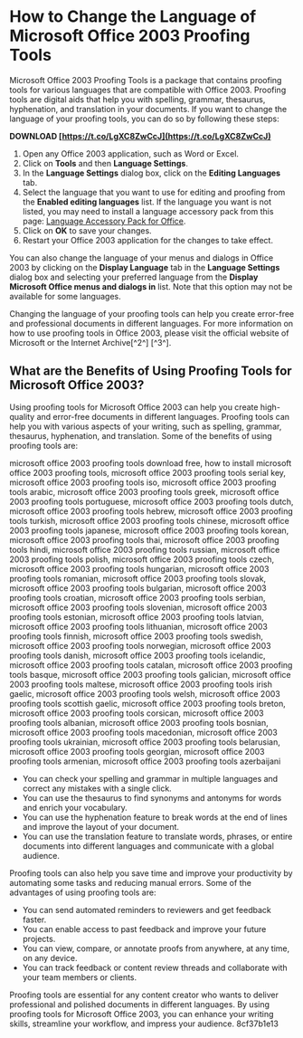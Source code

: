 # How to Change the Language of Microsoft Office 2003 Proofing Tools
  
Microsoft Office 2003 Proofing Tools is a package that contains proofing tools for various languages that are compatible with Office 2003. Proofing tools are digital aids that help you with spelling, grammar, thesaurus, hyphenation, and translation in your documents. If you want to change the language of your proofing tools, you can do so by following these steps:
 
**DOWNLOAD  [https://t.co/LgXC8ZwCcJ](https://t.co/LgXC8ZwCcJ)**


  
1. Open any Office 2003 application, such as Word or Excel.
2. Click on **Tools** and then **Language Settings**.
3. In the **Language Settings** dialog box, click on the **Editing Languages** tab.
4. Select the language that you want to use for editing and proofing from the **Enabled editing languages** list. If the language you want is not listed, you may need to install a language accessory pack from this page: [Language Accessory Pack for Office](https://support.microsoft.com/en-us/office/language-accessory-pack-for-microsoft-365-82ee1236-0f9a-45ee-9c72-05b026ee809f).
5. Click on **OK** to save your changes.
6. Restart your Office 2003 application for the changes to take effect.

You can also change the language of your menus and dialogs in Office 2003 by clicking on the **Display Language** tab in the **Language Settings** dialog box and selecting your preferred language from the **Display Microsoft Office menus and dialogs in** list. Note that this option may not be available for some languages.
  
Changing the language of your proofing tools can help you create error-free and professional documents in different languages. For more information on how to use proofing tools in Office 2003, please visit the official website of Microsoft or the Internet Archive[^2^] [^3^].

## What are the Benefits of Using Proofing Tools for Microsoft Office 2003?
  
Using proofing tools for Microsoft Office 2003 can help you create high-quality and error-free documents in different languages. Proofing tools can help you with various aspects of your writing, such as spelling, grammar, thesaurus, hyphenation, and translation. Some of the benefits of using proofing tools are:
 
microsoft office 2003 proofing tools download free,  how to install microsoft office 2003 proofing tools,  microsoft office 2003 proofing tools serial key,  microsoft office 2003 proofing tools iso,  microsoft office 2003 proofing tools arabic,  microsoft office 2003 proofing tools greek,  microsoft office 2003 proofing tools portuguese,  microsoft office 2003 proofing tools dutch,  microsoft office 2003 proofing tools hebrew,  microsoft office 2003 proofing tools turkish,  microsoft office 2003 proofing tools chinese,  microsoft office 2003 proofing tools japanese,  microsoft office 2003 proofing tools korean,  microsoft office 2003 proofing tools thai,  microsoft office 2003 proofing tools hindi,  microsoft office 2003 proofing tools russian,  microsoft office 2003 proofing tools polish,  microsoft office 2003 proofing tools czech,  microsoft office 2003 proofing tools hungarian,  microsoft office 2003 proofing tools romanian,  microsoft office 2003 proofing tools slovak,  microsoft office 2003 proofing tools bulgarian,  microsoft office 2003 proofing tools croatian,  microsoft office 2003 proofing tools serbian,  microsoft office 2003 proofing tools slovenian,  microsoft office 2003 proofing tools estonian,  microsoft office 2003 proofing tools latvian,  microsoft office 2003 proofing tools lithuanian,  microsoft office 2003 proofing tools finnish,  microsoft office 2003 proofing tools swedish,  microsoft office 2003 proofing tools norwegian,  microsoft office 2003 proofing tools danish,  microsoft office 2003 proofing tools icelandic,  microsoft office 2003 proofing tools catalan,  microsoft office 2003 proofing tools basque,  microsoft office 2003 proofing tools galician,  microsoft office 2003 proofing tools maltese,  microsoft office 2003 proofing tools irish gaelic,  microsoft office 2003 proofing tools welsh,  microsoft office 2003 proofing tools scottish gaelic,  microsoft office 2003 proofing tools breton,  microsoft office 2003 proofing tools corsican,  microsoft office 2003 proofing tools albanian,  microsoft office 2003 proofing tools bosnian,  microsoft office 2003 proofing tools macedonian,  microsoft office 2003 proofing tools ukrainian,  microsoft office 2003 proofing tools belarusian,  microsoft office 2003 proofing tools georgian,  microsoft office 2003 proofing tools armenian,  microsoft office 2003 proofing tools azerbaijani

- You can check your spelling and grammar in multiple languages and correct any mistakes with a single click.
- You can use the thesaurus to find synonyms and antonyms for words and enrich your vocabulary.
- You can use the hyphenation feature to break words at the end of lines and improve the layout of your document.
- You can use the translation feature to translate words, phrases, or entire documents into different languages and communicate with a global audience.

Proofing tools can also help you save time and improve your productivity by automating some tasks and reducing manual errors. Some of the advantages of using proofing tools are:

- You can send automated reminders to reviewers and get feedback faster.
- You can enable access to past feedback and improve your future projects.
- You can view, compare, or annotate proofs from anywhere, at any time, on any device.
- You can track feedback or content review threads and collaborate with your team members or clients.

Proofing tools are essential for any content creator who wants to deliver professional and polished documents in different languages. By using proofing tools for Microsoft Office 2003, you can enhance your writing skills, streamline your workflow, and impress your audience.
 8cf37b1e13
 
